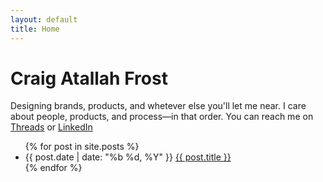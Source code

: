```yaml
---
layout: default
title: Home
---
```

<h1 class="home-heading">Craig Atallah Frost</h1>
<p>Designing brands, products, and whetever else you'll let me near. I care about people, products, and process—in that order. You can reach me on <a href="https://threads.net/atallahfrost">Threads</a> or <a href="https://www.linkedin.com/in/craigtfrost/">LinkedIn</a></p>

<ul class="post-list">
{% for post in site.posts %}
    <li class="grid">
        <span class="grid__col grid__col--4-of-12">{{ post.date | date: "%b %d, %Y" }}</span>
        <a href="{{ post.url }}" class="grid__col grid__col--8-of-12">{{ post.title }}</a>
    </li>
{% endfor %}
</ul>
